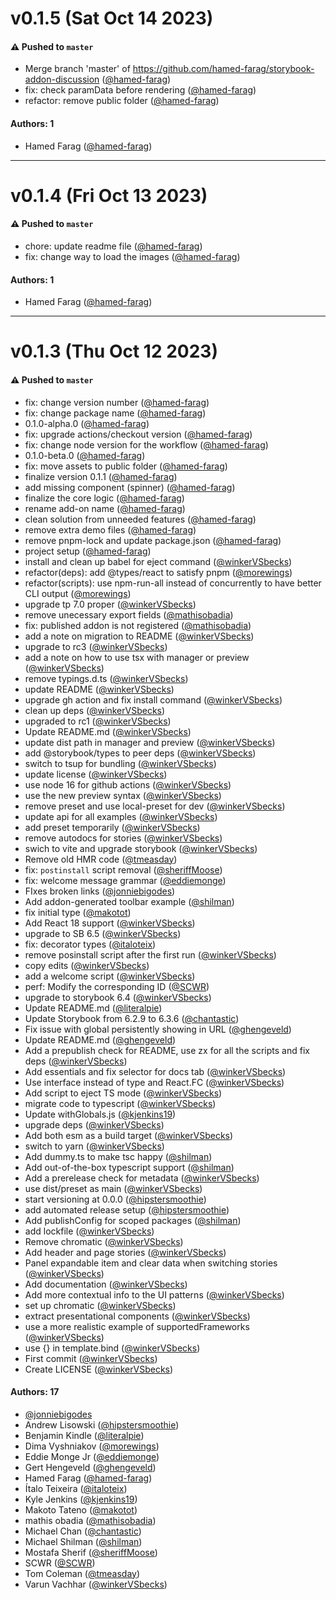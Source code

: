 # v0.1.5 (Sat Oct 14 2023)

#### ⚠️ Pushed to `master`

- Merge branch 'master' of https://github.com/hamed-farag/storybook-addon-discussion ([@hamed-farag](https://github.com/hamed-farag))
- fix: check paramData before rendering ([@hamed-farag](https://github.com/hamed-farag))
- refactor: remove public folder ([@hamed-farag](https://github.com/hamed-farag))

#### Authors: 1

- Hamed Farag ([@hamed-farag](https://github.com/hamed-farag))

---

# v0.1.4 (Fri Oct 13 2023)

#### ⚠️ Pushed to `master`

- chore: update readme file ([@hamed-farag](https://github.com/hamed-farag))
- fix: change way to load the images ([@hamed-farag](https://github.com/hamed-farag))

#### Authors: 1

- Hamed Farag ([@hamed-farag](https://github.com/hamed-farag))

---

# v0.1.3 (Thu Oct 12 2023)

#### ⚠️ Pushed to `master`

- fix: change version number ([@hamed-farag](https://github.com/hamed-farag))
- fix: change package name ([@hamed-farag](https://github.com/hamed-farag))
- 0.1.0-alpha.0 ([@hamed-farag](https://github.com/hamed-farag))
- fix: upgrade actions/checkout version ([@hamed-farag](https://github.com/hamed-farag))
- fix: change node version for the workflow ([@hamed-farag](https://github.com/hamed-farag))
- 0.1.0-beta.0 ([@hamed-farag](https://github.com/hamed-farag))
- fix: move assets to public folder ([@hamed-farag](https://github.com/hamed-farag))
- finalize version 0.1.1 ([@hamed-farag](https://github.com/hamed-farag))
- add missing component (spinner) ([@hamed-farag](https://github.com/hamed-farag))
- finalize the core logic ([@hamed-farag](https://github.com/hamed-farag))
- rename add-on name ([@hamed-farag](https://github.com/hamed-farag))
- clean solution from unneeded features ([@hamed-farag](https://github.com/hamed-farag))
- remove extra demo files ([@hamed-farag](https://github.com/hamed-farag))
- remove pnpm-lock and update package.json ([@hamed-farag](https://github.com/hamed-farag))
- project setup ([@hamed-farag](https://github.com/hamed-farag))
- install and clean up babel for eject command ([@winkerVSbecks](https://github.com/winkerVSbecks))
- refactor(deps): add @types/react to satisfy pnpm ([@morewings](https://github.com/morewings))
- refactor(scripts): use npm-run-all instead of concurrently to have better CLI output ([@morewings](https://github.com/morewings))
- upgrade tp 7.0 proper ([@winkerVSbecks](https://github.com/winkerVSbecks))
- remove unecessary export fields ([@mathisobadia](https://github.com/mathisobadia))
- fix: published addon is not registered ([@mathisobadia](https://github.com/mathisobadia))
- add a note on migration to README ([@winkerVSbecks](https://github.com/winkerVSbecks))
- upgrade to rc3 ([@winkerVSbecks](https://github.com/winkerVSbecks))
- add a note on how to use tsx with manager or preview ([@winkerVSbecks](https://github.com/winkerVSbecks))
- remove typings.d.ts ([@winkerVSbecks](https://github.com/winkerVSbecks))
- update README ([@winkerVSbecks](https://github.com/winkerVSbecks))
- upgrade gh action and fix install command ([@winkerVSbecks](https://github.com/winkerVSbecks))
- clean up deps ([@winkerVSbecks](https://github.com/winkerVSbecks))
- upgraded to rc1 ([@winkerVSbecks](https://github.com/winkerVSbecks))
- Update README.md ([@winkerVSbecks](https://github.com/winkerVSbecks))
- update dist path in manager and preview ([@winkerVSbecks](https://github.com/winkerVSbecks))
- add @storybook/types to peer deps ([@winkerVSbecks](https://github.com/winkerVSbecks))
- switch to tsup for bundling ([@winkerVSbecks](https://github.com/winkerVSbecks))
- update license ([@winkerVSbecks](https://github.com/winkerVSbecks))
- use node 16 for github actions ([@winkerVSbecks](https://github.com/winkerVSbecks))
- use the new preview syntax ([@winkerVSbecks](https://github.com/winkerVSbecks))
- remove preset and use local-preset for dev ([@winkerVSbecks](https://github.com/winkerVSbecks))
- update api for all examples ([@winkerVSbecks](https://github.com/winkerVSbecks))
- add preset temporarily ([@winkerVSbecks](https://github.com/winkerVSbecks))
- remove autodocs for stories ([@winkerVSbecks](https://github.com/winkerVSbecks))
- swich to vite and upgrade storybook ([@winkerVSbecks](https://github.com/winkerVSbecks))
- Remove old HMR code ([@tmeasday](https://github.com/tmeasday))
- fix: `postinstall` script removal ([@sheriffMoose](https://github.com/sheriffMoose))
- fix: welcome message grammar ([@eddiemonge](https://github.com/eddiemonge))
- FIxes broken links ([@jonniebigodes](https://github.com/jonniebigodes))
- Add addon-generated toolbar example ([@shilman](https://github.com/shilman))
- fix initial type ([@makotot](https://github.com/makotot))
- Add React 18 support ([@winkerVSbecks](https://github.com/winkerVSbecks))
- upgrade to SB 6.5 ([@winkerVSbecks](https://github.com/winkerVSbecks))
- fix: decorator types ([@italoteix](https://github.com/italoteix))
- remove posinstall script after the first run ([@winkerVSbecks](https://github.com/winkerVSbecks))
- copy edits ([@winkerVSbecks](https://github.com/winkerVSbecks))
- add a welcome script ([@winkerVSbecks](https://github.com/winkerVSbecks))
- perf: Modify the corresponding ID ([@SCWR](https://github.com/SCWR))
- upgrade to storybook 6.4 ([@winkerVSbecks](https://github.com/winkerVSbecks))
- Update README.md ([@literalpie](https://github.com/literalpie))
- Update Storybook from 6.2.9 to 6.3.6 ([@chantastic](https://github.com/chantastic))
- Fix issue with global persistently showing in URL ([@ghengeveld](https://github.com/ghengeveld))
- Update README.md ([@ghengeveld](https://github.com/ghengeveld))
- Add a prepublish check for README, use zx for all the scripts and fix deps ([@winkerVSbecks](https://github.com/winkerVSbecks))
- Add essentials and fix selector for docs tab ([@winkerVSbecks](https://github.com/winkerVSbecks))
- Use interface instead of type and React.FC ([@winkerVSbecks](https://github.com/winkerVSbecks))
- Add script to eject TS mode ([@winkerVSbecks](https://github.com/winkerVSbecks))
- migrate code to typescript ([@winkerVSbecks](https://github.com/winkerVSbecks))
- Update withGlobals.js ([@kjenkins19](https://github.com/kjenkins19))
- upgrade deps ([@winkerVSbecks](https://github.com/winkerVSbecks))
- Add both esm as a build target ([@winkerVSbecks](https://github.com/winkerVSbecks))
- switch to yarn ([@winkerVSbecks](https://github.com/winkerVSbecks))
- Add dummy.ts to make tsc happy ([@shilman](https://github.com/shilman))
- Add out-of-the-box typescript support ([@shilman](https://github.com/shilman))
- Add a prerelease check for metadata ([@winkerVSbecks](https://github.com/winkerVSbecks))
- use dist/preset as main ([@winkerVSbecks](https://github.com/winkerVSbecks))
- start versioning at 0.0.0 ([@hipstersmoothie](https://github.com/hipstersmoothie))
- add automated release setup ([@hipstersmoothie](https://github.com/hipstersmoothie))
- Add publishConfig for scoped packages ([@shilman](https://github.com/shilman))
- add lockfile ([@winkerVSbecks](https://github.com/winkerVSbecks))
- Remove chromatic ([@winkerVSbecks](https://github.com/winkerVSbecks))
- Add header and page stories ([@winkerVSbecks](https://github.com/winkerVSbecks))
- Panel expandable item and clear data when switching stories ([@winkerVSbecks](https://github.com/winkerVSbecks))
- Add documentation ([@winkerVSbecks](https://github.com/winkerVSbecks))
- Add more contextual info to the UI patterns ([@winkerVSbecks](https://github.com/winkerVSbecks))
- set up chromatic ([@winkerVSbecks](https://github.com/winkerVSbecks))
- extract presentational components ([@winkerVSbecks](https://github.com/winkerVSbecks))
- use a more realistic example of supportedFrameworks ([@winkerVSbecks](https://github.com/winkerVSbecks))
- use {} in template.bind ([@winkerVSbecks](https://github.com/winkerVSbecks))
- First commit ([@winkerVSbecks](https://github.com/winkerVSbecks))
- Create LICENSE ([@winkerVSbecks](https://github.com/winkerVSbecks))

#### Authors: 17

- [@jonniebigodes](https://github.com/jonniebigodes)
- Andrew Lisowski ([@hipstersmoothie](https://github.com/hipstersmoothie))
- Benjamin Kindle ([@literalpie](https://github.com/literalpie))
- Dima Vyshniakov ([@morewings](https://github.com/morewings))
- Eddie Monge Jr ([@eddiemonge](https://github.com/eddiemonge))
- Gert Hengeveld ([@ghengeveld](https://github.com/ghengeveld))
- Hamed Farag ([@hamed-farag](https://github.com/hamed-farag))
- Ítalo Teixeira ([@italoteix](https://github.com/italoteix))
- Kyle Jenkins ([@kjenkins19](https://github.com/kjenkins19))
- Makoto Tateno ([@makotot](https://github.com/makotot))
- mathis obadia ([@mathisobadia](https://github.com/mathisobadia))
- Michael Chan ([@chantastic](https://github.com/chantastic))
- Michael Shilman ([@shilman](https://github.com/shilman))
- Mostafa Sherif ([@sheriffMoose](https://github.com/sheriffMoose))
- SCWR ([@SCWR](https://github.com/SCWR))
- Tom Coleman ([@tmeasday](https://github.com/tmeasday))
- Varun Vachhar ([@winkerVSbecks](https://github.com/winkerVSbecks))
